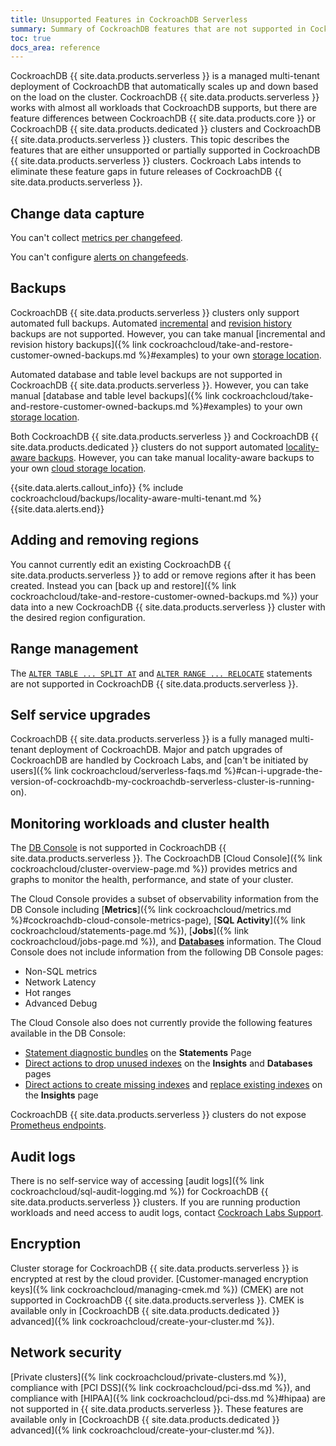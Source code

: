 ```yaml
---
title: Unsupported Features in CockroachDB Serverless
summary: Summary of CockroachDB features that are not supported in CockroachDB Serverless
toc: true
docs_area: reference
---
```


CockroachDB {{ site.data.products.serverless }} is a managed multi-tenant deployment of CockroachDB that automatically scales up and down based on the load on the cluster. CockroachDB {{ site.data.products.serverless }} works with almost all workloads that CockroachDB supports, but there are feature differences between CockroachDB {{ site.data.products.core }} or CockroachDB {{ site.data.products.dedicated }} clusters and CockroachDB {{ site.data.products.serverless }} clusters. This topic describes the features that are either unsupported or partially supported in CockroachDB {{ site.data.products.serverless }} clusters. Cockroach Labs intends to eliminate these feature gaps in future releases of CockroachDB {{ site.data.products.serverless }}.

## Change data capture

You can't collect [metrics per changefeed](https://www.cockroachlabs.com/docs/{{site.current_cloud_version}}/monitor-and-debug-changefeeds#using-changefeed-metrics-labels).

You can't configure [alerts on changefeeds](https://www.cockroachlabs.com/docs/{{site.current_cloud_version}}/monitoring-and-alerting#changefeed-is-experiencing-high-latency).

## Backups

CockroachDB {{ site.data.products.serverless }} clusters only support automated full backups. Automated [incremental](https://www.cockroachlabs.com/docs/{{site.current_cloud_version}}/take-full-and-incremental-backups) and [revision history](https://www.cockroachlabs.com/docs/{{site.current_cloud_version}}/take-backups-with-revision-history-and-restore-from-a-point-in-time) backups are not supported. However, you can take manual [incremental and revision history backups]({% link cockroachcloud/take-and-restore-customer-owned-backups.md %}#examples) to your own [storage location](https://www.cockroachlabs.com/docs/{{site.current_cloud_version}}/use-cloud-storage).

Automated database and table level backups are not supported in CockroachDB {{ site.data.products.serverless }}. However, you can take manual [database and table level backups]({% link cockroachcloud/take-and-restore-customer-owned-backups.md %}#examples) to your own [storage location](https://www.cockroachlabs.com/docs/{{site.current_cloud_version}}/use-cloud-storage).

Both CockroachDB {{ site.data.products.serverless }} and CockroachDB {{ site.data.products.dedicated }} clusters do not support automated [locality-aware backups](https://www.cockroachlabs.com/docs/{{site.current_cloud_version}}/take-and-restore-locality-aware-backups). However, you can take manual locality-aware backups to your own [cloud storage location](https://www.cockroachlabs.com/docs/{{site.current_cloud_version}}/use-cloud-storage).

{{site.data.alerts.callout_info}}
{% include cockroachcloud/backups/locality-aware-multi-tenant.md %}
{{site.data.alerts.end}}

## Adding and removing regions

You cannot currently edit an existing CockroachDB {{ site.data.products.serverless }} to add or remove regions after it has been created. Instead you can [back up and restore]({% link cockroachcloud/take-and-restore-customer-owned-backups.md %}) your data into a new CockroachDB {{ site.data.products.serverless }} cluster with the desired region configuration.

## Range management

The [`ALTER TABLE ... SPLIT AT`](https://www.cockroachlabs.com/docs/{{site.current_cloud_version}}/alter-table#split-at) and [`ALTER RANGE ... RELOCATE`](https://www.cockroachlabs.com/docs/{{site.current_cloud_version}}/alter-range#relocate) statements are not supported in CockroachDB {{ site.data.products.serverless }}.

## Self service upgrades

CockroachDB {{ site.data.products.serverless }} is a fully managed multi-tenant deployment of CockroachDB. Major and patch upgrades of CockroachDB are handled by Cockroach Labs, and [can't be initiated by users]({% link cockroachcloud/serverless-faqs.md %}#can-i-upgrade-the-version-of-cockroachdb-my-cockroachdb-serverless-cluster-is-running-on).

## Monitoring workloads and cluster health

The [DB Console](https://www.cockroachlabs.com/docs/{{site.current_cloud_version}}/ui-overview) is not supported in CockroachDB {{ site.data.products.serverless }}. The CockroachDB [Cloud Console]({% link cockroachcloud/cluster-overview-page.md %}) provides metrics and graphs to monitor the health, performance, and state of your cluster.

The Cloud Console provides a subset of observability information from the DB Console including [**Metrics**]({% link cockroachcloud/metrics.md %}#cockroachdb-cloud-console-metrics-page), [**SQL Activity**]({% link cockroachcloud/statements-page.md %}), [**Jobs**]({% link cockroachcloud/jobs-page.md %}), and [**Databases**](databases-page.html) information. The Cloud Console does not include information from the following DB Console pages:

- Non-SQL metrics
- Network Latency
- Hot ranges
- Advanced Debug

The Cloud Console also does not currently provide the following features available in the DB Console:

- [Statement diagnostic bundles](https://www.cockroachlabs.com/docs/{{site.current_cloud_version}}/ui-statements-page#diagnostics) on the **Statements** Page
- [Direct actions to drop unused indexes](https://www.cockroachlabs.com/docs/{{site.current_cloud_version}}/ui-databases-page#index-recommendations) on the **Insights** and **Databases** pages
- [Direct actions to create missing indexes](https://www.cockroachlabs.com/docs/{{site.current_cloud_version}}/ui-insights-page#schema-insights-tab) and [replace existing indexes](https://www.cockroachlabs.com/docs/{{site.current_cloud_version}}/ui-insights-page#schema-insights-tab) on the **Insights** page

CockroachDB {{ site.data.products.serverless }} clusters do not expose [Prometheus endpoints](https://www.cockroachlabs.com/docs/{{site.current_cloud_version}}/monitor-cockroachdb-with-prometheus).

## Audit logs

There is no self-service way of accessing [audit logs]({% link cockroachcloud/sql-audit-logging.md %}) for CockroachDB {{ site.data.products.serverless }} clusters. If you are running production workloads and need access to audit logs, contact [Cockroach Labs Support](https://support.cockroachlabs.com).

## Encryption

Cluster storage for CockroachDB {{ site.data.products.serverless }} is encrypted at rest by the cloud provider. [Customer-managed encryption keys]({% link cockroachcloud/managing-cmek.md %}) (CMEK) are not supported in CockroachDB {{ site.data.products.serverless }}. CMEK is available only in [CockroachDB {{ site.data.products.dedicated }} advanced]({% link cockroachcloud/create-your-cluster.md %}).

## Network security

[Private clusters]({% link cockroachcloud/private-clusters.md %}), compliance with [PCI DSS]({% link cockroachcloud/pci-dss.md %}), and compliance with [HIPAA]({% link cockroachcloud/pci-dss.md %}#hipaa) are not supported in {{ site.data.products.serverless }}. These features are available only in [CockroachDB {{ site.data.products.dedicated }} advanced]({% link cockroachcloud/create-your-cluster.md %}).
